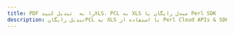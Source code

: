 ---title: PDF را به  تبدیل کنیدXLS، PCL به XLS مبدل رایگان یا Perl SDKdescription: تبدیل رایگانPCL به XLS با استفاده از Perl Cloud APIs & SDK همچنین اسناد PDF را در Cloud ایجاد، ویرایش و رندر کنید.---